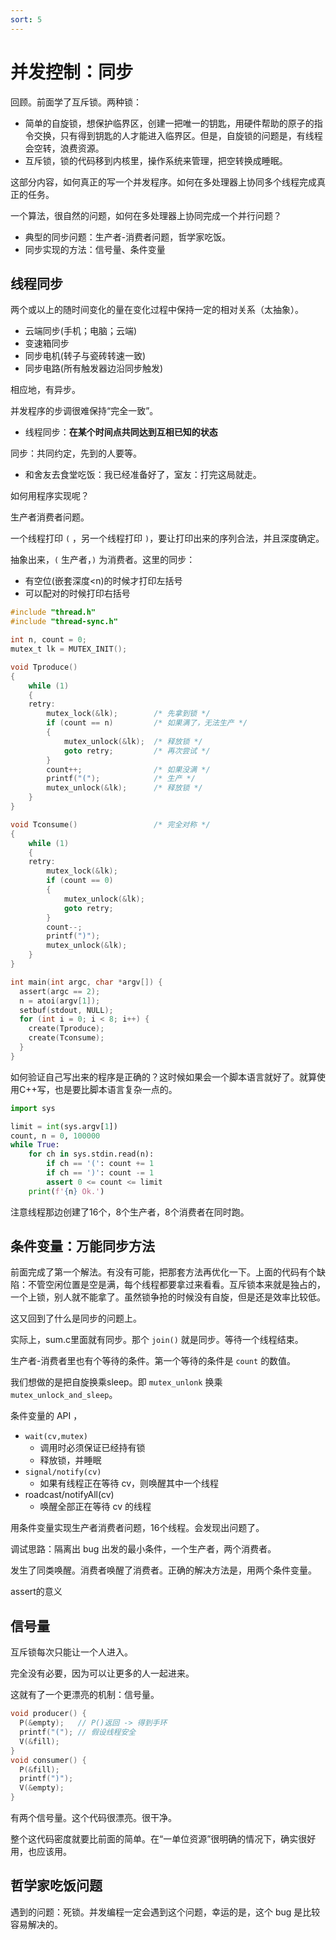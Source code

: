 ```yaml
---
sort: 5
---
```

# 并发控制：同步

回顾。前面学了互斥锁。两种锁：
- 简单的自旋锁，想保护临界区，创建一把唯一的钥匙，用硬件帮助的原子的指令交换，只有得到钥匙的人才能进入临界区。但是，自旋锁的问题是，有线程会空转，浪费资源。
- 互斥锁，锁的代码移到内核里，操作系统来管理，把空转换成睡眠。

这部分内容，如何真正的写一个并发程序。如何在多处理器上协同多个线程完成真正的任务。

一个算法，很自然的问题，如何在多处理器上协同完成一个并行问题？

- 典型的同步问题：生产者-消费者问题，哲学家吃饭。
- 同步实现的方法：信号量、条件变量


## 线程同步

两个或以上的随时间变化的量在变化过程中保持一定的相对关系（太抽象）。

- 云端同步(手机；电脑；云端)
- 变速箱同步
- 同步电机(转子与瓷砖转速一致)
- 同步电路(所有触发器边沿同步触发)

相应地，有异步。

并发程序的步调很难保持“完全一致”。
- 线程同步：**在某个时间点共同达到互相已知的状态**

同步：共同约定，先到的人要等。
- 和舍友去食堂吃饭：我已经准备好了，室友：打完这局就走。

如何用程序实现呢？

生产者消费者问题。

一个线程打印 `(` ，另一个线程打印 `)`，要让打印出来的序列合法，并且深度确定。

抽象出来，`(` 生产者，`)` 为消费者。这里的同步：
- 有空位(嵌套深度<n)的时候才打印左括号
- 可以配对的时候打印右括号

```c
#include "thread.h"
#include "thread-sync.h"

int n, count = 0;
mutex_t lk = MUTEX_INIT();

void Tproduce() 
{
    while (1) 
    {
    retry:
        mutex_lock(&lk);        /* 先拿到锁 */
        if (count == n)         /* 如果满了，无法生产 */
        {
            mutex_unlock(&lk);  /* 释放锁 */
            goto retry;         /* 再次尝试 */
        }
        count++;                /* 如果没满 */
        printf("(");            /* 生产 */
        mutex_unlock(&lk);      /* 释放锁 */
    }
}

void Tconsume()                 /* 完全对称 */
{
    while (1) 
    {
    retry:
        mutex_lock(&lk);
        if (count == 0) 
        {
            mutex_unlock(&lk);
            goto retry;
        }
        count--;
        printf(")");
        mutex_unlock(&lk);
    }
}

int main(int argc, char *argv[]) {
  assert(argc == 2);
  n = atoi(argv[1]);
  setbuf(stdout, NULL);
  for (int i = 0; i < 8; i++) {
    create(Tproduce);
    create(Tconsume);
  }
}
```

如何验证自己写出来的程序是正确的？这时候如果会一个脚本语言就好了。就算使用C++写，也是要比脚本语言复杂一点的。

```python
import sys

limit = int(sys.argv[1])
count, n = 0, 100000
while True:
    for ch in sys.stdin.read(n):
        if ch == '(': count += 1
        if ch == ')': count -= 1
        assert 0 <= count <= limit
    print(f'{n} Ok.')
```

注意线程那边创建了16个，8个生产者，8个消费者在同时跑。


## 条件变量：万能同步方法

前面完成了第一个解法。有没有可能，把那套方法再优化一下。上面的代码有个缺陷：不管空闲位置是空是满，每个线程都要拿过来看看。互斥锁本来就是独占的，一个上锁，别人就不能拿了。虽然锁争抢的时候没有自旋，但是还是效率比较低。

这又回到了什么是同步的问题上。

实际上，sum.c里面就有同步。那个 `join()` 就是同步。等待一个线程结束。

生产者-消费者里也有个等待的条件。第一个等待的条件是 `count` 的数值。

我们想做的是把自旋换乘sleep。即 `mutex_unlonk` 换乘 `mutex_unlock_and_sleep`。

条件变量的 API ，
- `wait(cv,mutex)` 
  - 调用时必须保证已经持有锁
  - 释放锁，并睡眠
- `signal/notify(cv)` 
  - 如果有线程正在等待 cv，则唤醒其中一个线程
- roadcast/notifyAll(cv) 
  - 唤醒全部正在等待 cv 的线程

用条件变量实现生产者消费者问题，16个线程。会发现出问题了。

调试思路：隔离出 bug 出发的最小条件，一个生产者，两个消费者。

发生了同类唤醒。消费者唤醒了消费者。正确的解决方法是，用两个条件变量。

assert的意义


## 信号量

互斥锁每次只能让一个人进入。

完全没有必要，因为可以让更多的人一起进来。

这就有了一个更漂亮的机制：信号量。


```c
void producer() {
  P(&empty);   // P()返回 -> 得到手环
  printf("("); // 假设线程安全
  V(&fill);
}
void consumer() {
  P(&fill);
  printf(")");
  V(&empty);
}
```

有两个信号量。这个代码很漂亮。很干净。

整个这代码密度就要比前面的简单。在“一单位资源”很明确的情况下，确实很好用，也应该用。


## 哲学家吃饭问题

遇到的问题：死锁。并发编程一定会遇到这个问题，幸运的是，这个 bug 是比较容易解决的。






